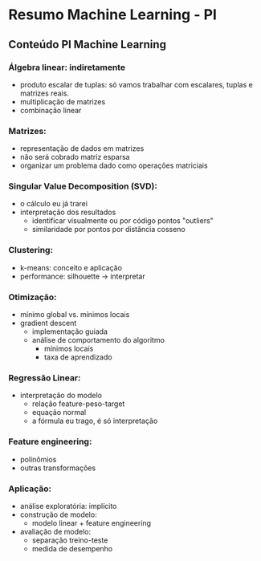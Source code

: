 # **Resumo Machine Learning - PI**

## Conteúdo PI Machine Learning

### Álgebra linear: indiretamente
- produto escalar de tuplas: só vamos trabalhar com escalares, tuplas e matrizes reais.
- multiplicação de matrizes
- combinação linear

### Matrizes:
- representação de dados em matrizes
- não será cobrado matriz esparsa
- organizar um problema dado como operações matriciais

### Singular Value Decomposition (SVD):
- o cálculo eu já trarei
- interpretação dos resultados
	- identificar visualmente ou por código pontos "outliers"
	- similaridade por pontos por distância cosseno

### Clustering:
- k-means: conceito e aplicação
- performance: silhouette -> interpretar

### Otimização:
- mínimo global vs. mínimos locais
- gradient descent
	- implementação guiada
	- análise de comportamento do algoritmo
		- mínimos locais
		- taxa de aprendizado

### Regressão Linear: 
- interpretação do modelo
	- relação feature-peso-target
	- equação normal
	- a fórmula eu trago, é só interpretação


### Feature engineering:
- polinômios
- outras transformações

### Aplicação:
- análise exploratória: implícito
- construção de modelo:
	- modelo linear + feature engineering
- avaliação de modelo: 
	- separação treino-teste
	- medida de desempenho